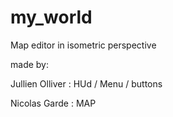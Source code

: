 # my_world

Map editor in isometric perspective

made by:

Jullien Olliver : HUd / Menu / buttons

Nicolas Garde : MAP
